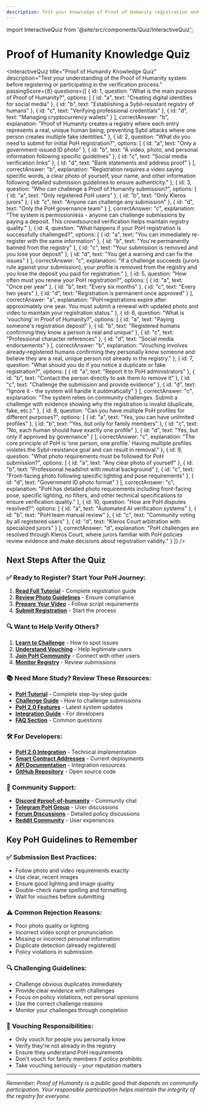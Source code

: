 ```yaml
---
description: Test your knowledge of Proof of Humanity registration and verification
---
```


import InteractiveQuiz from '@site/src/components/Quiz/InteractiveQuiz';

# Proof of Humanity Knowledge Quiz

<InteractiveQuiz
  title="Proof of Humanity Knowledge Quiz"
  description="Test your understanding of the Proof of Humanity system before registering or participating in the verification process."
  passingScore={8}
  questions={[
    {
      id: 1,
      question: "What is the main purpose of Proof of Humanity?",
      options: [
        { id: "a", text: "Creating digital identities for social media" },
        { id: "b", text: "Establishing a Sybil-resistant registry of humans" },
        { id: "c", text: "Verifying professional credentials" },
        { id: "d", text: "Managing cryptocurrency wallets" }
      ],
      correctAnswer: "b",
      explanation: "Proof of Humanity creates a registry where each entry represents a real, unique human being, preventing Sybil attacks where one person creates multiple fake identities."
    },
    {
      id: 2,
      question: "What do you need to submit for initial PoH registration?",
      options: [
        { id: "a", text: "Only a government-issued ID photo" },
        { id: "b", text: "A video, photo, and personal information following specific guidelines" },
        { id: "c", text: "Social media verification links" },
        { id: "d", text: "Bank statements and address proof" }
      ],
      correctAnswer: "b",
      explanation: "Registration requires a video saying specific words, a clear photo of yourself, your name, and other information following detailed submission guidelines to ensure authenticity."
    },
    {
      id: 3,
      question: "Who can challenge a Proof of Humanity submission?",
      options: [
        { id: "a", text: "Only registered PoH users" },
        { id: "b", text: "Only Kleros jurors" },
        { id: "c", text: "Anyone can challenge any submission" },
        { id: "d", text: "Only the PoH governance team" }
      ],
      correctAnswer: "c",
      explanation: "The system is permissionless - anyone can challenge submissions by paying a deposit. This crowdsourced verification helps maintain registry quality."
    },
    {
      id: 4,
      question: "What happens if your PoH registration is successfully challenged?",
      options: [
        { id: "a", text: "You can immediately re-register with the same information" },
        { id: "b", text: "You're permanently banned from the registry" },
        { id: "c", text: "Your submission is removed and you lose your deposit" },
        { id: "d", text: "You get a warning and can fix the issues" }
      ],
      correctAnswer: "c",
      explanation: "If a challenge succeeds (jurors rule against your submission), your profile is removed from the registry and you lose the deposit you paid for registration."
    },
    {
      id: 5,
      question: "How often must you renew your PoH registration?",
      options: [
        { id: "a", text: "Once per year" },
        { id: "b", text: "Every six months" },
        { id: "c", text: "Every two years" },
        { id: "d", text: "Registration is permanent once approved" }
      ],
      correctAnswer: "a",
      explanation: "PoH registrations expire after approximately one year. You must submit a renewal with updated photo and video to maintain your registration status."
    },
    {
      id: 6,
      question: "What is 'vouching' in Proof of Humanity?",
      options: [
        { id: "a", text: "Paying someone's registration deposit" },
        { id: "b", text: "Registered humans confirming they know a person is real and unique" },
        { id: "c", text: "Professional character references" },
        { id: "d", text: "Social media endorsements" }
      ],
      correctAnswer: "b",
      explanation: "Vouching involves already-registered humans confirming they personally know someone and believe they are a real, unique person not already in the registry."
    },
    {
      id: 7,
      question: "What should you do if you notice a duplicate or fake registration?",
      options: [
        { id: "a", text: "Report it to PoH administrators" },
        { id: "b", text: "Contact the person directly to ask them to remove it" },
        { id: "c", text: "Challenge the submission and provide evidence" },
        { id: "d", text: "Ignore it - the system will handle it automatically" }
      ],
      correctAnswer: "c",
      explanation: "The system relies on community challenges. Submit a challenge with evidence showing why the registration is invalid (duplicate, fake, etc.)."
    },
    {
      id: 8,
      question: "Can you have multiple PoH profiles for different purposes?",
      options: [
        { id: "a", text: "Yes, you can have unlimited profiles" },
        { id: "b", text: "Yes, but only for family members" },
        { id: "c", text: "No, each human should have exactly one profile" },
        { id: "d", text: "Yes, but only if approved by governance" }
      ],
      correctAnswer: "c",
      explanation: "The core principle of PoH is 'one person, one profile.' Having multiple profiles violates the Sybil-resistance goal and can result in removal."
    },
    {
      id: 9,
      question: "What photo requirements must be followed for PoH submission?",
      options: [
        { id: "a", text: "Any clear photo of yourself" },
        { id: "b", text: "Professional headshot with neutral background" },
        { id: "c", text: "Front-facing photo following specific lighting and pose requirements" },
        { id: "d", text: "Government ID photo format" }
      ],
      correctAnswer: "c",
      explanation: "PoH has detailed photo requirements including front-facing pose, specific lighting, no filters, and other technical specifications to ensure verification quality."
    },
    {
      id: 10,
      question: "How are PoH disputes resolved?",
      options: [
        { id: "a", text: "Automated AI verification systems" },
        { id: "b", text: "PoH team manual review" },
        { id: "c", text: "Community voting by all registered users" },
        { id: "d", text: "Kleros Court arbitration with specialized jurors" }
      ],
      correctAnswer: "d",
      explanation: "PoH challenges are resolved through Kleros Court, where jurors familiar with PoH policies review evidence and make decisions about registration validity."
    }
  ]}
/>

## Next Steps After the Quiz

### ✅ Ready to Register? Start Your PoH Journey:
1. **[Read Full Tutorial](/products/proof-of-humanity/tutorial)** - Complete registration guide
2. **[Review Photo Guidelines](/products/proof-of-humanity/tutorial#photo-requirements)** - Ensure compliance
3. **[Prepare Your Video](/products/proof-of-humanity/tutorial#video-requirements)** - Follow script requirements
4. **[Submit Registration](https://app.proofofhumanity.id)** - Start the process

### 🔍 Want to Help Verify Others?
1. **[Learn to Challenge](/products/proof-of-humanity/remove-and-challenge)** - How to spot issues
2. **[Understand Vouching](/products/proof-of-humanity/tutorial#vouching)** - Help legitimate users
3. **[Join PoH Community](https://discord.gg/MhXQGCyHd9)** - Connect with other users
4. **[Monitor Registry](https://app.proofofhumanity.id)** - Review submissions

### 📚 Need More Study? Review These Resources:
- **[PoH Tutorial](/products/proof-of-humanity/tutorial)** - Complete step-by-step guide
- **[Challenge Guide](/products/proof-of-humanity/remove-and-challenge)** - How to challenge submissions
- **[PoH 2.0 Features](/products/proof-of-humanity/v2-tutorial)** - Latest system updates
- **[Integration Guide](/products/proof-of-humanity/v2-integration-guide)** - For developers
- **[FAQ Section](/products/proof-of-humanity/faq)** - Common questions

### 🛠️ For Developers:
- **[PoH 2.0 Integration](/products/proof-of-humanity/v2-integration-guide)** - Technical implementation
- **[Smart Contract Addresses](/developers/deployment-addresses)** - Current deployments
- **[API Documentation](/developers/getting-started/)** - Integration resources
- **[GitHub Repository](https://github.com/Proof-Of-Humanity)** - Open source code

### 💬 Community Support:
- **[Discord #proof-of-humanity](https://discord.gg/MhXQGCyHd9)** - Community chat
- **[Telegram PoH Group](https://t.me/proofhumanity)** - User discussions
- **[Forum Discussions](https://forum.kleros.io)** - Detailed policy discussions
- **[Reddit Community](https://reddit.com/r/proofofhumanity/)** - User experiences

## Key PoH Guidelines to Remember

### ✅ **Submission Best Practices:**
- Follow photo and video requirements exactly
- Use clear, recent images
- Ensure good lighting and image quality
- Double-check name spelling and formatting
- Wait for vouches before submitting

### ⚠️ **Common Rejection Reasons:**
- Poor photo quality or lighting
- Incorrect video script or pronunciation
- Missing or incorrect personal information
- Duplicate detection (already registered)
- Policy violations in submission

### 🔍 **Challenging Guidelines:**
- Challenge obvious duplicates immediately
- Provide clear evidence with challenges
- Focus on policy violations, not personal opinions
- Use the correct challenge reasons
- Monitor your challenges through completion

### 🤝 **Vouching Responsibilities:**
- Only vouch for people you personally know
- Verify they're not already in the registry
- Ensure they understand PoH requirements
- Don't vouch for family members if policy prohibits
- Take vouching seriously - your reputation matters

---

*Remember: Proof of Humanity is a public good that depends on community participation. Your responsible participation helps maintain the integrity of the registry for everyone.*